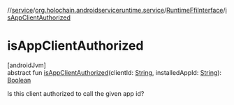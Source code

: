 //[service](../../../index.md)/[org.holochain.androidserviceruntime.service](../index.md)/[RuntimeFfiInterface](index.md)/[isAppClientAuthorized](is-app-client-authorized.md)

# isAppClientAuthorized

[androidJvm]\
abstract fun [isAppClientAuthorized](is-app-client-authorized.md)(clientId: [String](https://kotlinlang.org/api/core/kotlin-stdlib/kotlin/-string/index.html), installedAppId: [String](https://kotlinlang.org/api/core/kotlin-stdlib/kotlin/-string/index.html)): [Boolean](https://kotlinlang.org/api/core/kotlin-stdlib/kotlin/-boolean/index.html)

Is this client authorized to call the given app id?